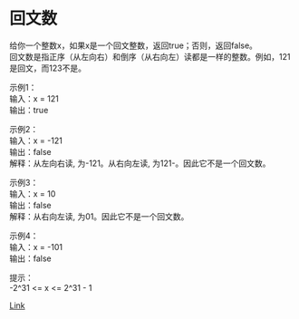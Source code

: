 <h1>回文数</h1>

给你一个整数x，如果x是一个回文整数，返回true；否则，返回false。</br>
回文数是指正序（从左向右）和倒序（从右向左）读都是一样的整数。例如，121是回文，而123不是。</br>

示例1：</br>
输入：x = 121</br>
输出：true</br>

示例2：</br>
输入：x = -121</br>
输出：false</br>
解释：从左向右读, 为-121。从右向左读, 为121-。因此它不是一个回文数。</br>

示例3：</br>
输入：x = 10</br>
输出：false</br>
解释：从右向左读, 为01。因此它不是一个回文数。</br>

示例4：</br>
输入：x = -101</br>
输出：false</br>

提示：</br>
-2^31 <= x <= 2^31 - 1</br>

[Link](https://leetcode-cn.com/problems/palindrome-number/)